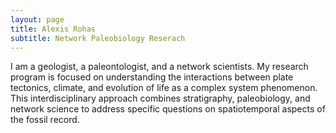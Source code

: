 ```yaml
---
layout: page
title: Alexis Rohas
subtitle: Network Paleobiology Reserach
---
```

I am a geologist, a paleontologist, and a network scientists. My research program is focused on understanding the interactions between plate tectonics, climate, and evolution of life as a complex system phenomenon. This interdisciplinary approach combines stratigraphy, paleobiology, and network science to address specific questions on spatiotemporal aspects of the fossil record. 
